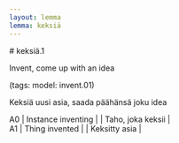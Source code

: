```yaml
---
layout: lemma
lemma: keksiä
---
```


<div class="sense">
# <span class="sensename">keksiä.1</span>

<span class="description">Invent, come up with an idea</span>

(tags: model: invent.01)

<span class="description">Keksiä uusi asia, saada päähänsä joku idea</span>

A0 | Instance inventing |   | Taho, joka keksii |  
A1 | Thing invented |   | Keksitty asia |  

</div>

